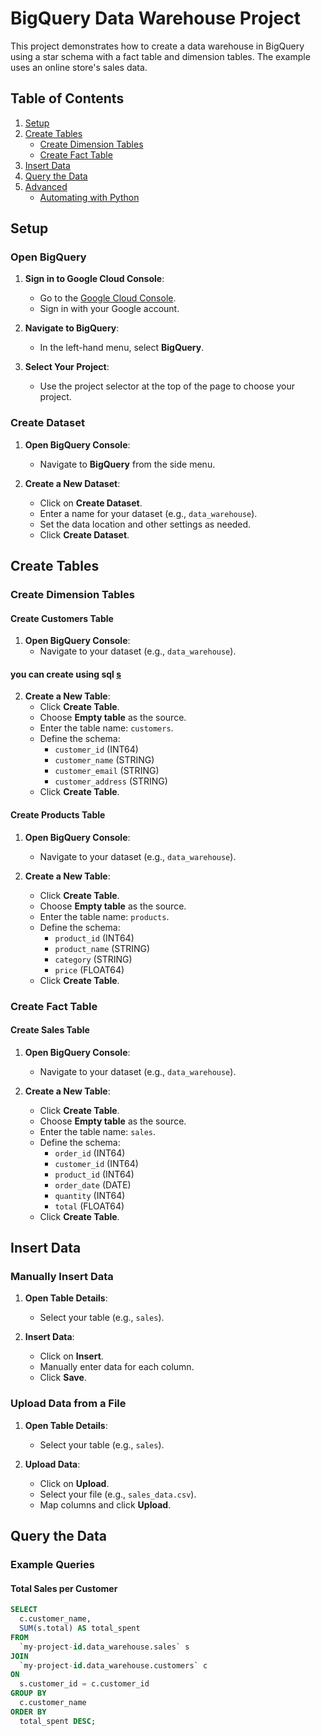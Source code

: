 # BigQuery Data Warehouse Project

This project demonstrates how to create a data warehouse in BigQuery using a star schema with a fact table and dimension tables. The example uses an online store's sales data.

## Table of Contents
1. [Setup](#setup)
2. [Create Tables](#create-tables)
   - [Create Dimension Tables](#create-dimension-tables)
   - [Create Fact Table](#create-fact-table)
3. [Insert Data](#insert-data)
4. [Query the Data](#query-the-data)
5. [Advanced](#advanced)
   - [Automating with Python](#automating-with-python)


## Setup

### Open BigQuery
1. **Sign in to Google Cloud Console**:
   - Go to the [Google Cloud Console](https://console.cloud.google.com/).
   - Sign in with your Google account.

2. **Navigate to BigQuery**:
   - In the left-hand menu, select **BigQuery**.

3. **Select Your Project**:
   - Use the project selector at the top of the page to choose your project.

### Create Dataset
1. **Open BigQuery Console**:
   - Navigate to **BigQuery** from the side menu.

2. **Create a New Dataset**:
   - Click on **Create Dataset**.
   - Enter a name for your dataset (e.g., `data_warehouse`).
   - Set the data location and other settings as needed.
   - Click **Create Dataset**.
## Create Tables

### Create Dimension Tables

#### Create Customers Table
1. **Open BigQuery Console**:
   - Navigate to your dataset (e.g., `data_warehouse`).
  
#### you can create using sql [s](https://github.com/amgad-div/BigQuary_Data-Warehouse_ex/blob/main/Create_tables_Star_schema.sql)

2. **Create a New Table**:
   - Click **Create Table**.
   - Choose **Empty table** as the source.
   - Enter the table name: `customers`.
   - Define the schema:
     - `customer_id` (INT64)
     - `customer_name` (STRING)
     - `customer_email` (STRING)
     - `customer_address` (STRING)
   - Click **Create Table**.

#### Create Products Table
1. **Open BigQuery Console**:
   - Navigate to your dataset (e.g., `data_warehouse`).

2. **Create a New Table**:
   - Click **Create Table**.
   - Choose **Empty table** as the source.
   - Enter the table name: `products`.
   - Define the schema:
     - `product_id` (INT64)
     - `product_name` (STRING)
     - `category` (STRING)
     - `price` (FLOAT64)
   - Click **Create Table**.

### Create Fact Table

#### Create Sales Table
1. **Open BigQuery Console**:
   - Navigate to your dataset (e.g., `data_warehouse`).

2. **Create a New Table**:
   - Click **Create Table**.
   - Choose **Empty table** as the source.
   - Enter the table name: `sales`.
   - Define the schema:
     - `order_id` (INT64)
     - `customer_id` (INT64)
     - `product_id` (INT64)
     - `order_date` (DATE)
     - `quantity` (INT64)
     - `total` (FLOAT64)
   - Click **Create Table**.

## Insert Data

### Manually Insert Data
1. **Open Table Details**:
   - Select your table (e.g., `sales`).

2. **Insert Data**:
   - Click on **Insert**.
   - Manually enter data for each column.
   - Click **Save**.

### Upload Data from a File
1. **Open Table Details**:
   - Select your table (e.g., `sales`).

2. **Upload Data**:
   - Click on **Upload**.
   - Select your file (e.g., `sales_data.csv`).
   - Map columns and click **Upload**.

## Query the Data

### Example Queries

#### Total Sales per Customer
```sql
SELECT
  c.customer_name,
  SUM(s.total) AS total_spent
FROM
  `my-project-id.data_warehouse.sales` s
JOIN
  `my-project-id.data_warehouse.customers` c
ON
  s.customer_id = c.customer_id
GROUP BY
  c.customer_name
ORDER BY
  total_spent DESC;

